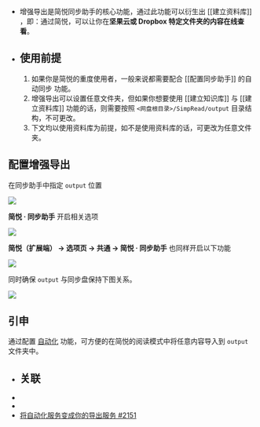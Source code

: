 - 增强导出是简悦同步助手的核心功能，通过此功能可以衍生出 [[建立资料库]] ，即：通过简悦，可以让你在**坚果云或 Dropbox 特定文件夹的内容在线查看**。
- ## 使用前提
  
  
  1.  如果你是简悦的重度使用者，一般来说都需要配合 [[配置同步助手]] 的自动同步 功能。
  1.  增强导出可以设置任意文件夹，但如果你想要使用 [[建立知识库]] 与 [[建立资料库]] 功能的话，则需要按照 `<网盘根目录>/SimpRead/output` 目录结构，不可更改。 
  1.  下文均以使用资料库为前提，如不是使用资料库的话，可更改为任意文件夹。
## 配置增强导出


在同步助手中指定 `output` 位置


![](https://user-images.githubusercontent.com/81074/138262208-1e3c4ce6-ae48-42b0-996a-1afc057a4bab.png#crop=0&crop=0&crop=1&crop=1&id=BZD9r&originHeight=501&originWidth=1172&originalType=binary&ratio=1&rotation=0&showTitle=false&status=done&style=none&title=)


**简悦 · 同步助手** 开启相关选项


![](https://user-images.githubusercontent.com/81074/138263177-2d0743c7-9a90-475b-bf18-aa396dbcd2b4.png#crop=0&crop=0&crop=1&crop=1&id=quv0m&originHeight=752&originWidth=736&originalType=binary&ratio=1&rotation=0&showTitle=false&status=done&style=none&title=)


**简悦（扩展端） → 选项页 → 共通 → 简悦 · 同步助手** 也同样开启以下功能


![](https://user-images.githubusercontent.com/81074/138262893-11f18619-e4d7-4716-a84b-f73ca709ea12.png#crop=0&crop=0&crop=1&crop=1&id=ugxSj&originHeight=626&originWidth=1750&originalType=binary&ratio=1&rotation=0&showTitle=false&status=done&style=none&title=)


同时确保 `output` 与同步盘保持下图关系。


![](https://user-images.githubusercontent.com/81074/138262363-cb835447-4c9d-47dd-a98d-37d146e5af6d.png#crop=0&crop=0&crop=1&crop=1&id=hEp3B&originHeight=343&originWidth=563&originalType=binary&ratio=1&rotation=0&showTitle=false&status=done&style=none&title=)
## 引申


通过配置 [自动化](http://ksria.com/simpread/docs/#/%E8%87%AA%E5%8A%A8%E5%8C%96) 功能，可方便的在简悦的阅读模式中将任意内容导入到 `output` 文件夹中。
- ## 关联
-
-
- [将自动化服务变成你的导出服务 #2151](https://github.com/Kenshin/simpread/discussions/2151)